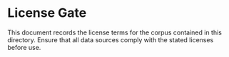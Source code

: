 # License Gate

This document records the license terms for the corpus contained in
this directory.  Ensure that all data sources comply with the stated
licenses before use.
